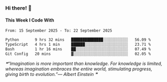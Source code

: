### Hi there! 👋

#### This Week I Code With
<!--START_SECTION:waka-->

```txt
From: 15 September 2025 - To: 22 September 2025

Python       9 hrs 32 mins   ██████████████░░░░░░░░░░░   56.09 %
TypeScript   4 hrs 1 min     ██████░░░░░░░░░░░░░░░░░░░   23.71 %
Bash         1 hr 16 mins    ██░░░░░░░░░░░░░░░░░░░░░░░   07.49 %
Git Config   20 mins         ▓░░░░░░░░░░░░░░░░░░░░░░░░   02.05 %
```

<!--END_SECTION:waka-->

<!--STARTS_HERE_QUOTE_README-->
<i>❝“Imagination is more important than knowledge.  For knowledge is limited, whereas imagination embraces the entire world, stimulating progress, giving birth to evolution.”— Albert Einstein   ❞</i>
<!--ENDS_HERE_QUOTE_README-->

